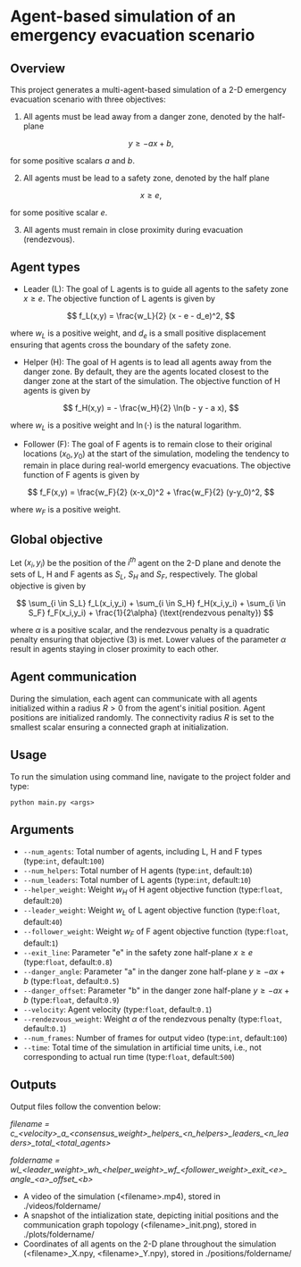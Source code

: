 # Agent-based simulation of an emergency evacuation scenario

## Overview
This project generates a multi-agent-based simulation of a 2-D emergency evacuation scenario with three objectives:

1. All agents must be lead away from a danger zone, denoted by the half-plane
   
$$
y \geq -ax + b,
$$

for some positive scalars $a$ and $b$.

2. All agents must be lead to a safety zone, denoted by the half plane
   
$$
x \geq e,
$$

for some positive scalar $e$. 

3. All agents must remain in close proximity during evacuation (rendezvous).

## Agent types
- Leader (L): The goal of L agents is to guide all agents to the safety zone $x \geq e$. The objective function of L agents is given by

$$
f_L(x,y) = \frac{w_L}{2} (x - e - d_e)^2,
$$

where $w_L$ is a positive weight, and $d_e$ is a small positive displacement ensuring that agents cross the boundary of the safety zone.

- Helper (H): The goal of H agents is to lead all agents away from the danger zone. By default, they are the agents located closest to the danger zone at the start of the simulation. The objective function of H agents is given by

$$
f_H(x,y) = - \frac{w_H}{2} \ln(b - y - a x),
$$

where $w_L$ is a positive weight and $\ln(\cdot)$ is the natural logarithm.

- Follower (F): The goal of F agents is to remain close to their original locations $(x_0,y_0)$ at the start of the simulation, modeling the tendency to remain in place during real-world emergency evacuations. The objective function of F agents is given by

$$
f_F(x,y) = \frac{w_F}{2} (x-x_0)^2 + \frac{w_F}{2} (y-y_0)^2,
$$

where $w_F$ is a positive weight.

## Global objective
Let $(x_i,y_i)$ be the position of the $i^{th}$ agent on the 2-D plane and denote the sets of L, H and F agents as $S_L$, $S_H$ and $S_F$, respectively. The global objective is given by

$$
\sum_{i \in S_L} f_L(x_i,y_i) + \sum_{i \in S_H} f_H(x_i,y_i) + \sum_{i \in S_F} f_F(x_i,y_i) + \frac{1}{2\alpha} (\text{rendezvous penalty})
$$

where $\alpha$ is a positive scalar, and the rendezvous penalty is a quadratic penalty ensuring that objective (3) is met. Lower values of the parameter $\alpha$ result in agents staying in closer proximity to each other.

## Agent communication
During the simulation, each agent can communicate with all agents initialized within a radius $R >0$ from the agent's initial position. Agent positions are initialized randomly. The connectivity radius $R$ is set to the smallest scalar ensuring a connected graph at initialization. 

## Usage
To run the simulation using command line, navigate to the project folder and type:

`python main.py <args>`

## Arguments
- `--num_agents`: Total number of agents, including L, H and F types (type:`int`, default:`100`)
- `--num_helpers`: Total number of H agents (type:`int`, default:`10`)
- `--num_leaders`: Total number of L agents (type:`int`, default:`10`)
- `--helper_weight`: Weight $w_H$ of H agent objective function (type:`float`, default:`20`)
- `--leader_weight`: Weight $w_L$ of L agent objective function (type:`float`, default:`40`)
- `--follower_weight`: Weight $w_F$ of F agent objective function (type:`float`, default:`1`)
- `--exit_line`: Parameter "e" in the safety zone half-plane $x \geq e$ (type:`float`, default:`0.8`)
- `--danger_angle`: Parameter "a" in the danger zone half-plane $y \geq -ax + b$ (type:`float`, default:`0.5`)
- `--danger_offset`: Parameter "b" in the danger zone half-plane $y \geq -ax + b$ (type:`float`, default:`0.9`)
- `--velocity`: Agent velocity (type:`float`, default:`0.1`)
- `--rendezvous_weight`: Weight $\alpha$ of the rendezvous penalty (type:`float`, default:`0.1`)
- `--num_frames`: Number of frames for output video (type:`int`, default:`100`)
- `--time`: Total time of the simulation in artificial time units, i.e., not corresponding to actual run time (type:`float`, default:`500`)

## Outputs
Output files follow the convention below:

*filename = c\_\<velocity>\_a\_\<consensus_weight>\_helpers\_\<n_helpers>\_leaders\_\<n_leaders>\_total\_\<total_agents>*

*foldername = wl\_\<leader_weight>\_wh\_\<helper_weight>\_wf\_\<follower_weight>\_exit\_\<e>\_angle\_\<a>\_offset\_\<b>*

- A video of the simulation (\<filename>.mp4), stored in ./videos/foldername/
- A snapshot of the intialization state, depicting initial positions and the communication graph topology (\<filename>\_init.png), stored in ./plots/foldername/
- Coordinates of all agents on the 2-D plane throughout the simulation (\<filename>\_X.npy, \<filename>\_Y.npy), stored in ./positions/foldername/



